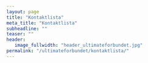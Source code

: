 ```yaml
---
layout: page
title: "Kontaktlista"
meta_title: "Kontaktlista"
subheadline: ""
teaser: ""
header:
   image_fullwidth: "header_ultimateforbundet.jpg"
permalink: "/ultimateforbundet/kontaktlista/"
---
```

